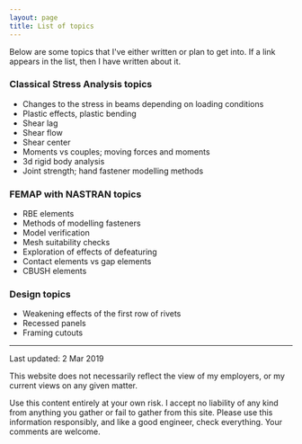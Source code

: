 ```yaml
---
layout: page
title: List of topics
---
```

Below are some topics that I've either written or plan to get into. If a link appears in the list, then I have written about it.

### Classical Stress Analysis topics
- Changes to the stress in beams depending on loading conditions
- Plastic effects, plastic bending
- Shear lag
- Shear flow
- Shear center
- Moments vs couples; moving forces and moments
- 3d rigid body analysis
- Joint strength; hand fastener modelling methods

### FEMAP with NASTRAN topics
- RBE elements
- Methods of modelling fasteners
- Model verification
- Mesh suitability checks
- Exploration of effects of defeaturing
- Contact elements vs gap elements
- CBUSH elements

### Design topics
- Weakening effects of the first row of rivets
- Recessed panels
- Framing cutouts


---
Last updated: 2 Mar 2019

This website does not necessarily reflect the view of my employers, or my current views on any given matter.

Use this content entirely at your own risk. I accept no liability of any kind from anything you gather or fail to gather from this site. Please use this information responsibly, and like a good engineer, check everything. Your comments are welcome.
